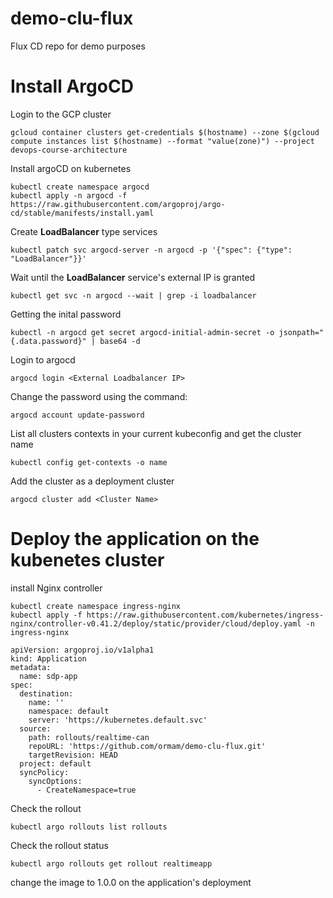 # demo-clu-flux
Flux CD repo for demo purposes

# Install ArgoCD

Login to the GCP cluster
```
gcloud container clusters get-credentials $(hostname) --zone $(gcloud compute instances list $(hostname) --format "value(zone)") --project devops-course-architecture
```

Install argoCD on kubernetes
```
kubectl create namespace argocd
kubectl apply -n argocd -f https://raw.githubusercontent.com/argoproj/argo-cd/stable/manifests/install.yaml
```
Create **LoadBalancer** type services
```
kubectl patch svc argocd-server -n argocd -p '{"spec": {"type": "LoadBalancer"}}'
```
Wait until the **LoadBalancer** service's external IP is granted 
```
kubectl get svc -n argocd --wait | grep -i loadbalancer
```
Getting the inital password
```
kubectl -n argocd get secret argocd-initial-admin-secret -o jsonpath="{.data.password}" | base64 -d
```
Login to argocd
```
argocd login <External Loadbalancer IP>
```
Change the password using the command:
```
argocd account update-password
```

List all clusters contexts in your current kubeconfig and get the cluster name
```
kubectl config get-contexts -o name
```
Add the cluster as a deployment cluster
```
argocd cluster add <Cluster Name>
```

# Deploy the application on the kubenetes cluster
install Nginx controller
```
kubectl create namespace ingress-nginx
kubectl apply -f https://raw.githubusercontent.com/kubernetes/ingress-nginx/controller-v0.41.2/deploy/static/provider/cloud/deploy.yaml -n ingress-nginx
```
```
apiVersion: argoproj.io/v1alpha1
kind: Application
metadata:
  name: sdp-app
spec:
  destination:
    name: ''
    namespace: default
    server: 'https://kubernetes.default.svc'
  source:
    path: rollouts/realtime-can
    repoURL: 'https://github.com/ormam/demo-clu-flux.git'
    targetRevision: HEAD
  project: default
  syncPolicy:
    syncOptions:
      - CreateNamespace=true
```

Check the rollout
```
kubectl argo rollouts list rollouts
```

Check the rollout status
```
kubectl argo rollouts get rollout realtimeapp
```
change the image to 1.0.0 on the application's deployment
